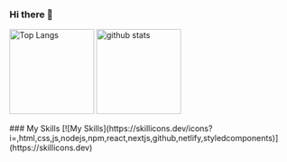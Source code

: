 ### Hi there 👋

<p align="left"> 
<img alt="Top Langs" height="150px" src=https://github-readme-stats.vercel.app/api?username=jnpi-t6&layout=compact&show_icons=true" />
<img alt="github stats" height="150px" src=https://github-readme-stats.vercel.app/api/top-langs/?username=jnpi-t6 />
</p>
### My Skills
[![My Skills](https://skillicons.dev/icons?i=,html,css,js,nodejs,npm,react,nextjs,github,netlify,styledcomponents)](https://skillicons.dev)
<!--
**jnpi-t6/jnpi-t6** is a ✨ _special_ ✨ repository because its `README.md` (this file) appears on your GitHub profile.

Here are some ideas to get you started:

- 🔭 I’m currently working on ...
- 🌱 I’m currently learning ...
- 👯 I’m looking to collaborate on ...
- 🤔 I’m looking for help with ...
- 💬 Ask me about ...
- 📫 How to reach me: ...
- 😄 Pronouns: ...
- ⚡ Fun fact: ...
-->
